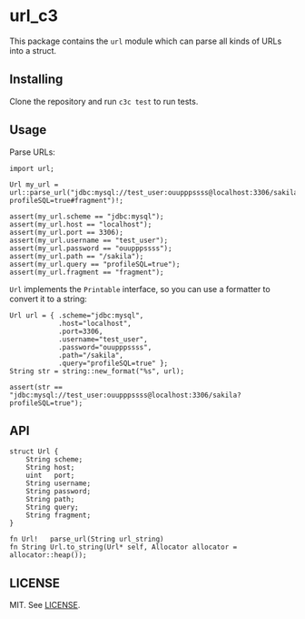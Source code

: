 # url_c3

This package contains the `url` module which can parse all kinds of URLs into a struct.

## Installing

Clone the repository and run `c3c test` to run tests.

## Usage

Parse URLs:

```c3
import url;

Url my_url = url::parse_url("jdbc:mysql://test_user:ouupppssss@localhost:3306/sakila?profileSQL=true#fragment")!;

assert(my_url.scheme == "jdbc:mysql");
assert(my_url.host == "localhost");
assert(my_url.port == 3306);
assert(my_url.username == "test_user");
assert(my_url.password == "ouupppssss");
assert(my_url.path == "/sakila");
assert(my_url.query == "profileSQL=true");
assert(my_url.fragment == "fragment");
```

`Url` implements the `Printable` interface, so you can use a formatter to convert it to a string:

```c3
Url url = { .scheme="jdbc:mysql", 
            .host="localhost", 
            .port=3306, 
            .username="test_user", 
            .password="ouupppssss", 
            .path="/sakila", 
            .query="profileSQL=true" };
String str = string::new_format("%s", url);

assert(str == "jdbc:mysql://test_user:ouupppssss@localhost:3306/sakila?profileSQL=true");
```

## API

```c3
struct Url {
    String scheme;
    String host;
    uint   port;
    String username;
    String password;
    String path;
    String query;
    String fragment;
}

fn Url!   parse_url(String url_string)
fn String Url.to_string(Url* self, Allocator allocator = allocator::heap());
```

## LICENSE

MIT. See [LICENSE](LICENSE).
